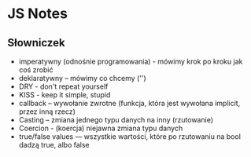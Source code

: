 # JS Notes

## Słowniczek
- imperatywny (odnośnie programowania) - mówimy krok po kroku jak coś zrobić 
- deklaratywny – mówimy co chcemy ('<img src="">')
- DRY - don't repeat yourself
- KISS - keep it simple, stupid
- callback – wywołanie zwrotne (funkcja, która jest wywołana implicit, przez inną rzecz)
- Casting – zmiana jednego typu danych na inny (rzutowanie)
- Coercion - (koercja) niejawna zmiana typu danych
- true/false values — wszystkie wartości, które po rzutowaniu na bool dadzą true, albo false
